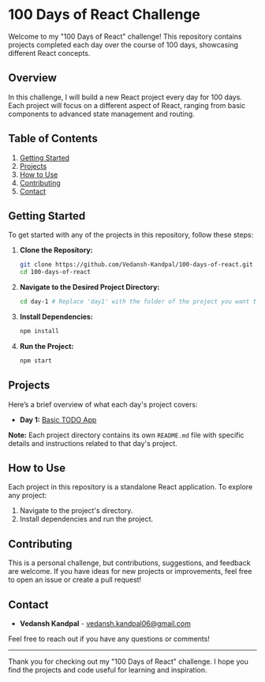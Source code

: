 # 100 Days of React Challenge

Welcome to my "100 Days of React" challenge! This repository contains projects completed each day over the course of 100 days, showcasing different React concepts.

## Overview

In this challenge, I will build a new React project every day for 100 days. Each project will focus on a different aspect of React, ranging from basic components to advanced state management and routing.

## Table of Contents

1. [Getting Started](#getting-started)
2. [Projects](#projects)
3. [How to Use](#how-to-use)
4. [Contributing](#contributing)
5. [Contact](#contact)

## Getting Started

To get started with any of the projects in this repository, follow these steps:

1. **Clone the Repository:**
    ```bash
    git clone https://github.com/Vedansh-Kandpal/100-days-of-react.git
    cd 100-days-of-react
    ```

2. **Navigate to the Desired Project Directory:**
    ```bash
    cd day-1 # Replace 'day1' with the folder of the project you want to view
    ```

3. **Install Dependencies:**
    ```bash
    npm install
    ```

4. **Run the Project:**
    ```bash
    npm start
    ```

## Projects

Here’s a brief overview of what each day's project covers:

- **Day 1:** [Basic TODO App](./day-1/README.md) 


**Note:** Each project directory contains its own `README.md` file with specific details and instructions related to that day's project.

## How to Use

Each project in this repository is a standalone React application. To explore any project:

1. Navigate to the project's directory.
2. Install dependencies and run the project.

## Contributing

This is a personal challenge, but contributions, suggestions, and feedback are welcome. If you have ideas for new projects or improvements, feel free to open an issue or create a pull request!

## Contact

- **Vedansh Kandpal** - [vedansh.kandpal06@gmail.com](mailto:vedansh.kandpal06@gmail.com)

Feel free to reach out if you have any questions or comments!

---

Thank you for checking out my "100 Days of React" challenge. I hope you find the projects and code useful for learning and inspiration.
